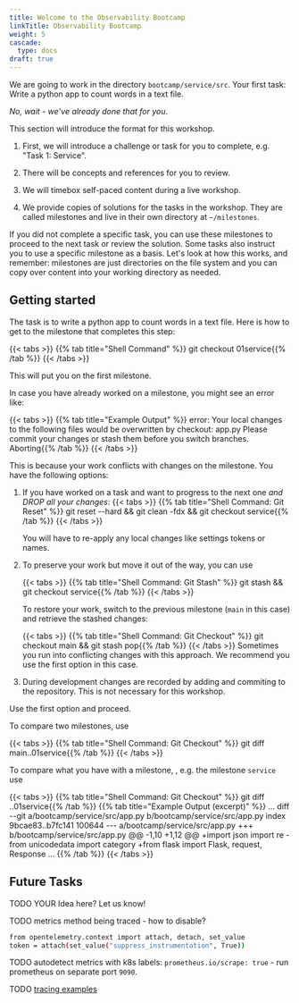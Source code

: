 ```yaml
---
title: Welcome to the Observability Bootcamp
linkTitle: Observability Bootcamp
weight: 5
cascade:
  type: docs
draft: true
---
```

We are going to work in the directory `bootcamp/service/src`.
Your first task: Write a python app to count words in a text file.

*No, wait - we've already done that for you*.

This section will introduce the format for this workshop.

1. First, we will introduce a challenge or task for you to complete, e.g. "Task 1: Service".

1. There will be concepts and references for you to review.

1. We will timebox self-paced content during a live workshop.

1. We provide copies of solutions for the tasks in the workshop. They are called milestones and live in their own directory at `~/milestones`.

If you did not complete a specific task, you can use these milestones to proceed to the next task or review the solution. Some tasks also instruct you to use a specific milestone as a basis. Let's look at how this works, and remember: milestones are just directories on the file system and you can copy over content into your working directory as needed.

## Getting started

The task is to write a python app to count words in a text file.
Here is how to get to the milestone that completes this step:

{{< tabs >}}
{{% tab title="Shell Command" %}}
git checkout 01service{{% /tab %}}
{{< /tabs >}}

This will put you on the first milestone.

In case you have already worked on a milestone, you might see an error like:

{{< tabs >}}
{{% tab title="Example Output" %}}
error: Your local changes to the following files would be overwritten by checkout:
    app.py
Please commit your changes or stash them before you switch branches.
Aborting{{% /tab %}}
{{< /tabs >}}

This is because your work conflicts with changes on the milestone. You have the following options:

1. If you have worked on a task and want to progress to the next one *and DROP all your changes*:
    {{< tabs >}}
    {{% tab title="Shell Command: Git Reset" %}}
    git reset --hard && git clean -fdx && git checkout service{{% /tab %}}
    {{< /tabs >}}

    You will have to re-apply any local changes like settings tokens or names.

1. To preserve your work but move it out of the way, you can use

    {{< tabs >}}
    {{% tab title="Shell Command: Git Stash" %}}
    git stash && git checkout service{{% /tab %}}
    {{< /tabs >}}

    To restore your work, switch to the previous milestone (`main` in this case) and retrieve the stashed changes:

    {{< tabs >}}
    {{% tab title="Shell Command: Git Checkout" %}}
    git checkout main && git stash pop{{% /tab %}}
    {{< /tabs >}}
    Sometimes you run into conflicting changes with this approach. We recommend you use the first option in this case.

1. During development changes are recorded by adding and commiting to the repository. This is not necessary for this workshop.

Use the first option and proceed.

To compare two milestones, use

{{< tabs >}}
{{% tab title="Shell Command: Git Checkout" %}}
git diff main..01service{{% /tab %}}
{{< /tabs >}}

To compare what you have with a milestone, , e.g. the milestone `service` use

{{< tabs >}}
{{% tab title="Shell Command: Git Checkout" %}}
git diff ..01service{{% /tab %}}
{{% tab title="Example Output (excerpt)" %}}
...
diff --git a/bootcamp/service/src/app.py b/bootcamp/service/src/app.py
index 9bcae83..b7fc141 100644
--- a/bootcamp/service/src/app.py
+++ b/bootcamp/service/src/app.py
@@ -1,10 +1,12 @@
+import json
 import re
-from unicodedata import category
+from flask import Flask, request, Response
...
{{% /tab %}}
{{< /tabs >}}

## Future Tasks

TODO YOUR Idea here? Let us know!

TODO metrics method being traced - how to disable?

```bash
from opentelemetry.context import attach, detach, set_value
token = attach(set_value("suppress_instrumentation", True))
```

TODO autodetect metrics with k8s labels: `prometheus.io/scrape: true` - run prometheus on separate port `9090`.

TODO [tracing examples][py-trace-ex]

[py-trace-ex]: https://github.com/open-telemetry/opentelemetry-python/blob/main/docs/examples/
